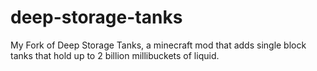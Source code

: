 deep-storage-tanks
==================

My Fork of Deep Storage Tanks, a minecraft mod that adds single block tanks that hold up to 2 billion millibuckets of liquid.
